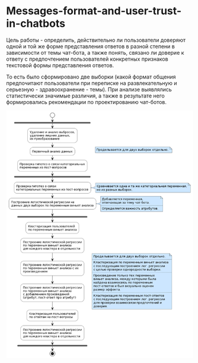 # Messages-format-and-user-trust-in-chatbots

Цель работы - определить, действительно ли пользователи доверяют одной и той же форме представления ответов в разной степени в зависимости от темы чат-бота, а также понять, связано ли доверие к ответу с предпочтением пользователей конкретных признаков текстовой формы представления ответов.

То есть было сформировано две выборки (какой формат общения предпочитают пользователи при переписке на развлекательную и серьезную - здравоохранение - темы). При анализе выявлялись статистически значимые различия, а также в результате него формировались рекомендации по проектированию чат-ботов.

![Что было сделано в рамках работы](python_seq.png)
